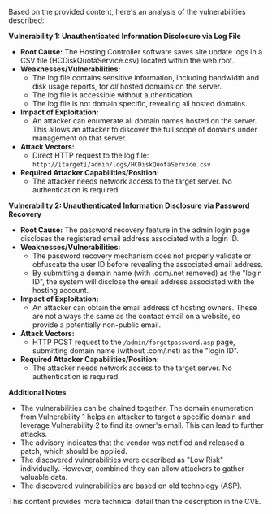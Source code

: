 Based on the provided content, here's an analysis of the vulnerabilities described:

**Vulnerability 1: Unauthenticated Information Disclosure via Log File**

*   **Root Cause:** The Hosting Controller software saves site update logs in a CSV file (HCDiskQuotaService.csv) located within the web root.
*   **Weaknesses/Vulnerabilities:**
    *   The log file contains sensitive information, including bandwidth and disk usage reports, for *all* hosted domains on the server.
    *   The log file is accessible without authentication.
    *   The log file is not domain specific, revealing all hosted domains.
*   **Impact of Exploitation:**
    *   An attacker can enumerate all domain names hosted on the server. This allows an attacker to discover the full scope of domains under management on that server.
*   **Attack Vectors:**
    *   Direct HTTP request to the log file: `http://[target]/admin/logs/HCDiskQuotaService.csv`
*   **Required Attacker Capabilities/Position:**
    *   The attacker needs network access to the target server. No authentication is required.

**Vulnerability 2: Unauthenticated Information Disclosure via Password Recovery**

*   **Root Cause:** The password recovery feature in the admin login page discloses the registered email address associated with a login ID.
*   **Weaknesses/Vulnerabilities:**
    *   The password recovery mechanism does not properly validate or obfuscate the user ID before revealing the associated email address.
    *   By submitting a domain name (with .com/.net removed) as the "login ID", the system will disclose the email address associated with the hosting account.
*   **Impact of Exploitation:**
    *   An attacker can obtain the email address of hosting owners. These are not always the same as the contact email on a website, so provide a potentially non-public email.
*   **Attack Vectors:**
    *   HTTP POST request to the `/admin/forgotpassword.asp` page, submitting domain name (without .com/.net) as the "login ID".
*   **Required Attacker Capabilities/Position:**
    *   The attacker needs network access to the target server. No authentication is required.

**Additional Notes**

*   The vulnerabilities can be chained together. The domain enumeration from Vulnerability 1 helps an attacker to target a specific domain and leverage Vulnerability 2 to find its owner's email. This can lead to further attacks.
*   The advisory indicates that the vendor was notified and released a patch, which should be applied.
*   The discovered vulnerabilities were described as "Low Risk" individually. However, combined they can allow attackers to gather valuable data.
* The discovered vulnerabilities are based on old technology (ASP).

This content provides more technical detail than the description in the CVE.